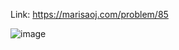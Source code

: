 Link: https://marisaoj.com/problem/85

![image](https://github.com/user-attachments/assets/779cf374-a181-49ad-ad8f-f9bad9931ed6)

